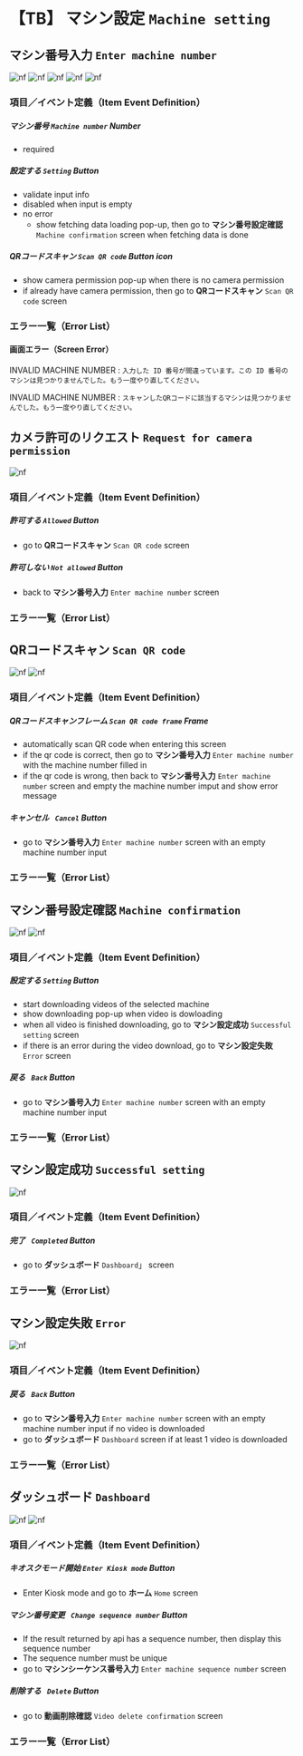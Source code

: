 # 【TB】 **マシン設定**  `Machine setting`  

## **マシン番号入力**  `Enter machine number`

![nf](image/jp/tb/201setting_machine/MachineNumbersettings.png)
![nf](image/jp/tb/201setting_machine/MachineNumbersettingsscanqr.png)
![nf](image/jp/tb/201setting_machine/MachineNumbersettingsError.png)
![nf](image/jp/tb/201setting_machine/MachineNumbersettingsscanqrError.png)
![nf](image/jp/tb/201setting_machine/MachinesettingLoading.png)

### 項目／イベント定義（Item Event Definition）

##### マシン番号  `Machine number`  **Number**

- required

##### 設定する  `Setting`  **Button**

- validate input info
- disabled when input is empty
- no error
  - show fetching data loading pop-up, then go to **マシン番号設定確認**   `Machine confirmation` screen when fetching data is done

##### QRコードスキャン  `Scan QR code`  **Button icon**
- show camera permission pop-up when there is no camera permission
- if already have camera permission, then go to **QRコードスキャン**   `Scan QR code` screen

### エラー一覧（Error List）

#### 画面エラー（Screen Error）

INVALID MACHINE NUMBER
:   `入力した ID 番号が間違っています。この ID 番号のマシンは見つかりませんでした。もう一度やり直してください。`

INVALID MACHINE NUMBER
:   `スキャンしたQRコードに該当するマシンは見つかりませんでした。もう一度やり直してください。`

## **カメラ許可のリクエスト**  `Request for camera permission`

![nf](image/jp/tb/201setting_machine/CameraPermission.png)

### 項目／イベント定義（Item Event Definition）

##### 許可する  `Allowed`  **Button**

- go to **QRコードスキャン**   `Scan QR code` screen

##### 許可しない  `Not allowed`  **Button**

- back to **マシン番号入力**   `Enter machine number` screen

### エラー一覧（Error List）

## **QRコードスキャン**  `Scan QR code`

![nf](image/jp/tb/201setting_machine/Camera.png)
![nf](image/jp/tb/201setting_machine/MachineNumbersettingsscanqrError.png)

### 項目／イベント定義（Item Event Definition）

##### QRコードスキャンフレーム  `Scan QR code frame`  **Frame**

- automatically scan QR code when entering this screen
- if the qr code is correct, then go to **マシン番号入力**  `Enter machine number` with the machine number filled in
- if the qr code is wrong, then back to **マシン番号入力**   `Enter machine number` screen and empty the machine number imput and show error message

##### キャンセル  ` Cancel`  **Button**

- go to **マシン番号入力**   `Enter machine number` screen with an empty machine number input

### エラー一覧（Error List）

## **マシン番号設定確認**  `Machine confirmation`

![nf](image/jp/tb/201setting_machine/MachineConfirmation.png)
![nf](image/jp/tb/201setting_machine/Dowloading.png)

### 項目／イベント定義（Item Event Definition）

##### 設定する  `Setting`  **Button**

- start downloading videos of the selected machine
- show downloading pop-up when video is dowloading
- when all video is finished downloading, go to **マシン設定成功**   `Successful setting` screen
- if there is an error during the video download, go to **マシン設定失敗**   `Error` screen

##### 戻る  ` Back`  **Button**

- go to **マシン番号入力**   `Enter machine number` screen with an empty machine number input

### エラー一覧（Error List）

## **マシン設定成功**   `Successful setting`

![nf](image/jp/tb/201setting_machine/Success.png)

### 項目／イベント定義（Item Event Definition）

##### 完了  ` Completed`  **Button**

- go to **ダッシュボード**   `Dashboard`」 screen

### エラー一覧（Error List）

## **マシン設定失敗**   `Error`

![nf](image/jp/tb/201setting_machine/Error.png)

### 項目／イベント定義（Item Event Definition）

##### 戻る  ` Back`  **Button**

- go to **マシン番号入力**   `Enter machine number` screen with an empty machine number input if no video is downloaded
- go to **ダッシュボード**   `Dashboard` screen if at least 1 video is downloaded

### エラー一覧（Error List）

## **ダッシュボード**   `Dashboard`

![nf](image/jp/tb/201setting_machine/Dashboardfirsttime.png)
![nf](image/jp/tb/201setting_machine/Dashboardchangesequence.png)

### 項目／イベント定義（Item Event Definition）

##### キオスクモード開始  `Enter Kiosk mode`  **Button**

- Enter Kiosk mode and go to **ホーム**   `Home` screen

##### マシン番号変更  ` Change sequence number`  **Button**

- If the result returned by api has a sequence number, then display this sequence number
- The sequence number must be unique
- go to **マシンシーケンス番号入力**   `Enter machine sequence number` screen

##### 削除する  ` Delete`  **Button**

- go to **動画削除確認**   `Video delete confirmation` screen

### エラー一覧（Error List）